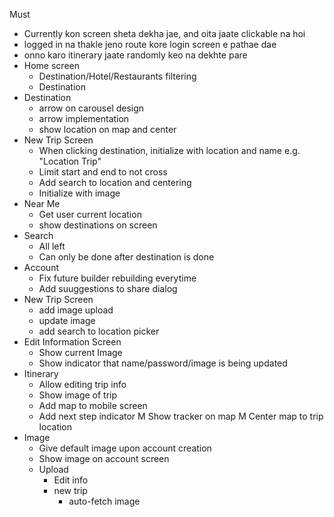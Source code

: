 Must
- Currently kon screen sheta dekha jae, and oita jaate clickable na hoi
- logged in na thakle jeno route kore login screen e pathae dae
- onno karo itinerary jaate randomly keo na dekhte pare
- Home screen
	* Destination/Hotel/Restaurants filtering
	* Destination
- Destination
  - arrow on carousel design 
  - arrow implementation
  - show location on map and center
- New Trip Screen
    - When clicking destination, initialize with location and name e.g. "Location Trip"
    - Limit start and end to not cross
    - Add search to location and centering
    - Initialize with image
- Near Me
	* Get user current location
	* show destinations on screen
- Search
	* All left
	* Can only be done after destination is done
- Account
  - Fix future builder rebuilding everytime
  - Add suuggestions to share dialog
- New Trip Screen
  - add image upload
  - update image
  - add search to location picker
- Edit Information Screen
  - Show current Image
  - Show indicator that name/password/image is being updated
- Itinerary
    - Allow editing trip info
    - Show image of trip
    - Add map to mobile screen
    - Add next step indicator
    M Show tracker on map
    M Center map to trip location
- Image
    - Give default image upon account creation
    - Show image on account screen
    - Upload
        - Edit info
        - new trip
            - auto-fetch image